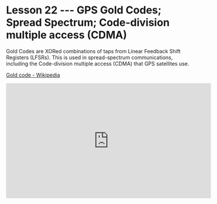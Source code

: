 # Lesson 22 --- GPS Gold Codes; Spread Spectrum; Code-division multiple access (CDMA)

Gold Codes are XORed combinations of taps from Linear Feedback Shift Registers (LFSRs). This is used in spread-spectrum communications, including the Code-division multiple access (CDMA) that GPS satellites use.

[Gold code - Wikipedia](https://en.wikipedia.org/wiki/Gold_code)

<iframe width="560" height="315" src="https://www.youtube.com/embed/8uWNQCWeU0I" title="YouTube video player" frameborder="0" allow="accelerometer; autoplay; clipboard-write; encrypted-media; gyroscope; picture-in-picture" allowfullscreen></iframe>

